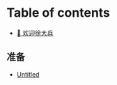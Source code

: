 # Table of contents

* [👋 欢迎徐大兵](README.md)

## 准备 <a href="#zb" id="zb"></a>

* [Untitled](zb/untitled.md)
